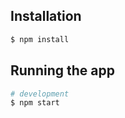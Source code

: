 ## Installation

```bash
$ npm install
```

## Running the app

```bash
# development
$ npm start
```

